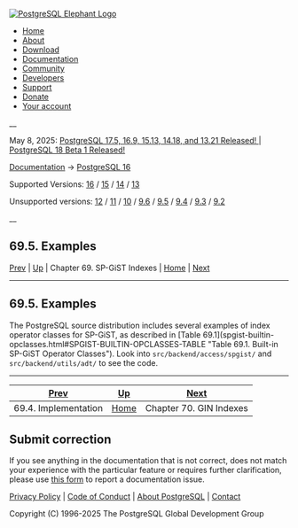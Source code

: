 [ ![PostgreSQL Elephant Logo](/media/img/about/press/elephant.png) ](/)

  * [Home](/ "Home")
  * [About](/about/ "About")
  * [Download](/download/ "Download")
  * [Documentation](/docs/ "Documentation")
  * [Community](/community/ "Community")
  * [Developers](/developer/ "Developers")
  * [Support](/support/ "Support")
  * [Donate](/about/donate/ "Donate")
  * [Your account](/account/ "Your account")

__

May 8, 2025: [ PostgreSQL 17.5, 16.9, 15.13, 14.18, and 13.21 Released! ](/about/news/postgresql-175-169-1513-1418-and-1321-released-3072/) | [ PostgreSQL 18 Beta 1 Released! ](/about/news/postgresql-18-beta-1-released-3070/)

[Documentation](/docs/ "Documentation") -> [PostgreSQL
16](/docs/16/index.html)

Supported Versions: [16](/docs/16/spgist-examples.html "PostgreSQL 16 -
69.5. Examples") / [15](/docs/15/spgist-examples.html "PostgreSQL 15 -
69.5. Examples") / [14](/docs/14/spgist-examples.html "PostgreSQL 14 -
69.5. Examples") / [13](/docs/13/spgist-examples.html "PostgreSQL 13 -
69.5. Examples")

Unsupported versions: [12](/docs/12/spgist-examples.html "PostgreSQL 12 -
69.5. Examples") / [11](/docs/11/spgist-examples.html "PostgreSQL 11 -
69.5. Examples") / [10](/docs/10/spgist-examples.html "PostgreSQL 10 -
69.5. Examples") / [9.6](/docs/9.6/spgist-examples.html "PostgreSQL 9.6 -
69.5. Examples") / [9.5](/docs/9.5/spgist-examples.html "PostgreSQL 9.5 -
69.5. Examples") / [9.4](/docs/9.4/spgist-examples.html "PostgreSQL 9.4 -
69.5. Examples") / [9.3](/docs/9.3/spgist-examples.html "PostgreSQL 9.3 -
69.5. Examples") / [9.2](/docs/9.2/spgist-examples.html "PostgreSQL 9.2 -
69.5. Examples")

__

69.5. Examples  
---  
[Prev](spgist-implementation.html "69.4. Implementation")  | [Up](spgist.html "Chapter 69. SP-GiST Indexes") | Chapter 69. SP-GiST Indexes | [Home](index.html "PostgreSQL 16.9 Documentation") |  [Next](gin.html "Chapter 70. GIN Indexes")  
  
* * *

## 69.5. Examples #

The PostgreSQL source distribution includes several examples of index operator
classes for SP-GiST, as described in [Table 69.1](spgist-builtin-
opclasses.html#SPGIST-BUILTIN-OPCLASSES-TABLE "Table 69.1. Built-in SP-GiST
Operator Classes"). Look into `src/backend/access/spgist/` and
`src/backend/utils/adt/` to see the code.

* * *

[Prev](spgist-implementation.html "69.4. Implementation")  | [Up](spgist.html "Chapter 69. SP-GiST Indexes") |  [Next](gin.html "Chapter 70. GIN Indexes")  
---|---|---  
69.4. Implementation  | [Home](index.html "PostgreSQL 16.9 Documentation") |  Chapter 70. GIN Indexes  
  
## Submit correction

If you see anything in the documentation that is not correct, does not match
your experience with the particular feature or requires further clarification,
please use [this form](/account/comments/new/16/spgist-examples.html/) to
report a documentation issue.

[Privacy Policy](/about/privacypolicy) | [Code of Conduct](/about/policies/coc/) | [About PostgreSQL](/about/) | [Contact](/about/contact/)  

Copyright (C) 1996-2025 The PostgreSQL Global Development Group

